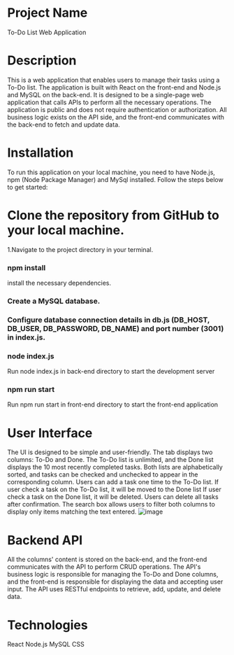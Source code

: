 # Project Name
To-Do List Web Application

# Description
This is a web application that enables users to manage their tasks using a To-Do list. The application is built with React on the front-end and Node.js and MySQL on the back-end. It is designed to be a single-page web application that calls APIs to perform all the necessary operations. The application is public and does not require authentication or authorization. All business logic exists on the API side, and the front-end communicates with the back-end to fetch and update data.

# Installation
To run this application on your local machine, you need to have Node.js, npm (Node Package Manager) and MySql installed. Follow the steps below to get started:

# Clone the repository from GitHub to your local machine.
1.Navigate to the project directory in your terminal.
### npm install 
install the necessary dependencies.
### Create a MySQL database.
### Configure database connection details in db.js (DB_HOST, DB_USER, DB_PASSWORD, DB_NAME) and port number (3001) in index.js.
### node index.js
Run node index.js in back-end directory to start the development server
### npm run start
Run npm run start in front-end directory to start the front-end application 

# User Interface
The UI is designed to be simple and user-friendly.
The tab displays two columns: To-Do and Done.
The To-Do list is unlimited, and the Done list displays the 10 most recently completed tasks.
Both lists are alphabetically sorted, and tasks can be checked and unchecked to appear in the corresponding column.
Users can add a task one time to the To-Do list.
If user check a task on the To-Do list, it will be moved to the Done list
If user check a task on the Done list, it will be deleted.
Users can delete all tasks after confirmation.
The search box allows users to filter both columns to display only items matching the text entered.
![image](https://user-images.githubusercontent.com/121654126/232080979-7b550f9f-bb5e-4d17-8fc8-8cac8895471b.png)

# Backend API
All the columns' content is stored on the back-end, and the front-end communicates with the API to perform CRUD operations. The API's business logic is responsible for managing the To-Do and Done columns, and the front-end is responsible for displaying the data and accepting user input. The API uses RESTful endpoints to retrieve, add, update, and delete data.

# Technologies
React
Node.js
MySQL
CSS


